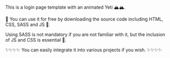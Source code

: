 This is a login page template with an animated Yeti 🏔️🏔️.

🎁 You can use it for free by downloading the source code including HTML, CSS, SASS and JS 🎁.

Using SASS is not mandatory if you are not familiar with it, but the inclusion of JS and CSS is essential 🤧.

✨✨✨✨ You can easily integrate it into various projects if you wish. ✨✨✨✨
